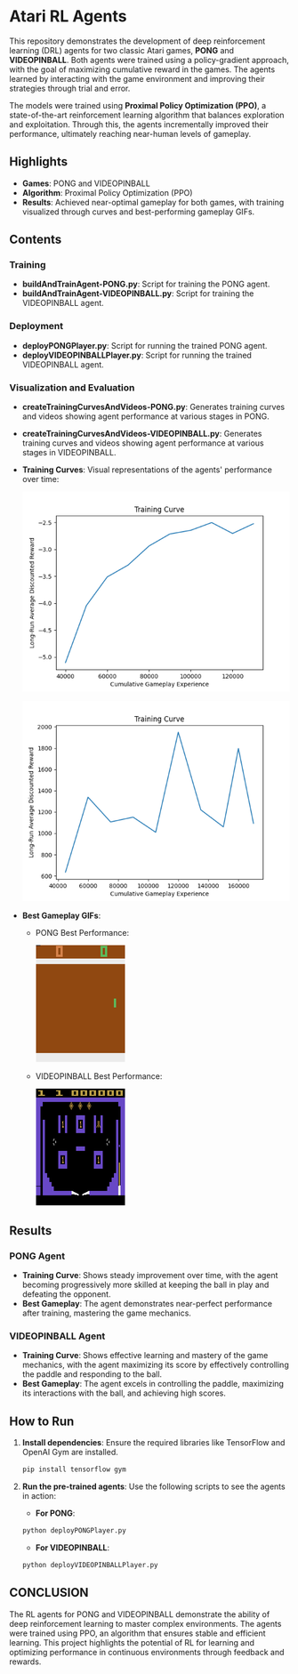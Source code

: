 # Atari RL Agents

This repository demonstrates the development of deep reinforcement learning (DRL) agents for two classic Atari games, **PONG** and **VIDEOPINBALL**. Both agents were trained using a policy-gradient approach, with the goal of maximizing cumulative reward in the games. The agents learned by interacting with the game environment and improving their strategies through trial and error.

The models were trained using **Proximal Policy Optimization (PPO)**, a state-of-the-art reinforcement learning algorithm that balances exploration and exploitation. Through this, the agents incrementally improved their performance, ultimately reaching near-human levels of gameplay.

## Highlights

- **Games**: PONG and VIDEOPINBALL
- **Algorithm**: Proximal Policy Optimization (PPO)
- **Results**: Achieved near-optimal gameplay for both games, with training visualized through curves and best-performing gameplay GIFs.

## Contents

### Training
- **buildAndTrainAgent-PONG.py**: Script for training the PONG agent.
- **buildAndTrainAgent-VIDEOPINBALL.py**: Script for training the VIDEOPINBALL agent.

### Deployment
- **deployPONGPlayer.py**: Script for running the trained PONG agent.
- **deployVIDEOPINBALLPlayer.py**: Script for running the trained VIDEOPINBALL agent.

### Visualization and Evaluation
- **createTrainingCurvesAndVideos-PONG.py**: Generates training curves and videos showing agent performance at various stages in PONG.
- **createTrainingCurvesAndVideos-VIDEOPINBALL.py**: Generates training curves and videos showing agent performance at various stages in VIDEOPINBALL.
- **Training Curves**: Visual representations of the agents' performance over time:
  
  ![PONG Training Curve](assets/trainingCurve-PONG.png)

  ![VIDEOPINBALL Training Curve](assets/trainingCurve-VIDEOPINBALL.png)

- **Best Gameplay GIFs**:
  - PONG Best Performance:

    ![PONG Best Performance](assets/myAgentPlays-PONG-BEST.gif)

  - VIDEOPINBALL Best Performance:

    ![VIDEOPINBALL Best Performance](assets/myAgentPlays-VIDEOPINBALL-BEST.gif)

## Results

### PONG Agent
- **Training Curve**: Shows steady improvement over time, with the agent becoming progressively more skilled at keeping the ball in play and defeating the opponent.
- **Best Gameplay**: The agent demonstrates near-perfect performance after training, mastering the game mechanics.

### VIDEOPINBALL Agent
- **Training Curve**: Shows effective learning and mastery of the game mechanics, with the agent maximizing its score by effectively controlling the paddle and responding to the ball.
- **Best Gameplay**: The agent excels in controlling the paddle, maximizing its interactions with the ball, and achieving high scores.

## How to Run

1. **Install dependencies**:
   Ensure the required libraries like TensorFlow and OpenAI Gym are installed.
   ```bash
   pip install tensorflow gym
   ```

2. **Run the pre-trained agents**: 
    Use the following scripts to see the agents in action:

    - **For PONG**: 
    ```bash
    python deployPONGPlayer.py
    ```
    - **For VIDEOPINBALL**: 
    ```bash
    python deployVIDEOPINBALLPlayer.py
    ```
## CONCLUSION

The RL agents for PONG and VIDEOPINBALL demonstrate the ability of deep reinforcement learning to master complex environments. The agents were trained using PPO, an algorithm that ensures stable and efficient learning. This project highlights the potential of RL for learning and optimizing performance in continuous environments through feedback and rewards.